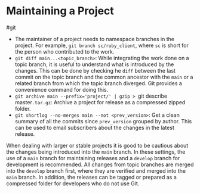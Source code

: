 # Maintaining a Project
#git 

- The maintainer of a project needs to namespace branches in the project. For example, `git branch sc/ruby_client`, where `sc` is short for the person who contributed to the work. 
- `git diff main...<topic_branch>`: While integrating the work done on a topic branch, it is useful to understand what is introduced by the changes. This can be done by checking he `diff` between the last commit on the topic branch and the common ancestor with the `main` or a related branch from which the topic branch diverged. Git provides a convenience command for doing this.
- `git archive main --prefix='project/' | gzip > `git describe master`.tar.gz`: Archive a project for release as a compressed zipped folder.
- `git shortlog --no-merges main --not <prev_version>`: Get a clean summary of all the commits since `prev_version` grouped by author. This can be used to email subscribers about the changes in the latest release.

When dealing with larger or stable projects it is good to be cautious about the changes being introduced into the `main` branch. In these settings, the use of a `main` branch for maintaining releases and a `develop` branch for development is recommended. All changes from topic branches are merged into the `develop` branch first, where they are verified and merged into the `main` branch. In addition, the releases can be tagged or prepared as a compressed folder for developers who do not use Git.